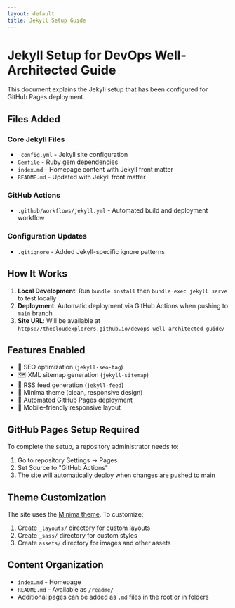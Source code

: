 ```yaml
---
layout: default
title: Jekyll Setup Guide
---
```


# Jekyll Setup for DevOps Well-Architected Guide

This document explains the Jekyll setup that has been configured for GitHub Pages deployment.

## Files Added

### Core Jekyll Files
- `_config.yml` - Jekyll site configuration
- `Gemfile` - Ruby gem dependencies
- `index.md` - Homepage content with Jekyll front matter
- `README.md` - Updated with Jekyll front matter

### GitHub Actions
- `.github/workflows/jekyll.yml` - Automated build and deployment workflow

### Configuration Updates
- `.gitignore` - Added Jekyll-specific ignore patterns

## How It Works

1. **Local Development**: Run `bundle install` then `bundle exec jekyll serve` to test locally
2. **Deployment**: Automatic deployment via GitHub Actions when pushing to `main` branch
3. **Site URL**: Will be available at `https://thecloudexplorers.github.io/devops-well-architected-guide/`

## Features Enabled

- 📄 SEO optimization (`jekyll-seo-tag`)
- 🗺️ XML sitemap generation (`jekyll-sitemap`) 
- 📰 RSS feed generation (`jekyll-feed`)
- 🎨 Minima theme (clean, responsive design)
- 🚀 Automated GitHub Pages deployment
- 📱 Mobile-friendly responsive layout

## GitHub Pages Setup Required

To complete the setup, a repository administrator needs to:

1. Go to repository Settings → Pages
2. Set Source to "GitHub Actions"
3. The site will automatically deploy when changes are pushed to main

## Theme Customization

The site uses the [Minima theme](https://github.com/jekyll/minima). To customize:

1. Create `_layouts/` directory for custom layouts
2. Create `_sass/` directory for custom styles
3. Create `assets/` directory for images and other assets

## Content Organization

- `index.md` - Homepage
- `README.md` - Available as `/readme/` 
- Additional pages can be added as `.md` files in the root or in folders
